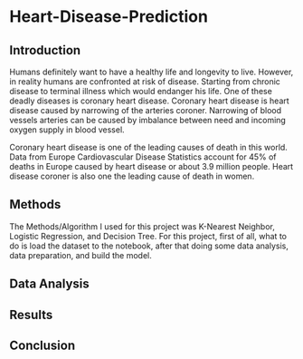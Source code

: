 # Heart-Disease-Prediction

## Introduction

Humans definitely want to have a healthy life and longevity to live. However, in reality humans are confronted at risk of disease. Starting from chronic disease to terminal illness which would endanger his life. One of these deadly diseases is coronary heart disease. Coronary heart disease is heart disease caused by
narrowing of the arteries coroner. Narrowing of blood vessels arteries can be caused by imbalance between need and incoming oxygen supply in blood vessel.

Coronary heart disease is one of the leading causes of death in this world. Data from Europe Cardiovascular Disease Statistics account for 45% of deaths in Europe caused by heart disease or about 3.9 million people. Heart disease coroner is also one the leading cause of death in women.

## Methods

The Methods/Algorithm I used for this project was K-Nearest Neighbor, Logistic Regression, and Decision Tree. For this project, first of all, what to do is load the dataset to the notebook, after that doing some data analysis, data preparation, and build the model.

## Data Analysis


## Results


## Conclusion
